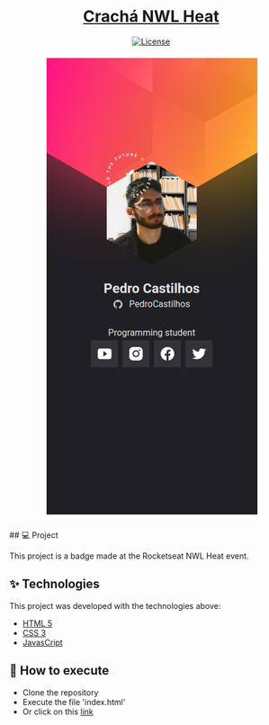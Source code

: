 <h1 align="center"> <a href="https://pedrocastilhos.github.io/cracha/" target="_blank">Crachá NWL Heat</a> </h1>

<p align="center">
  <a href="https://github.com/PedroCastilhos/cracha/blob/main/LICENSE" target="_blank">
  <img alt="License" src="https://img.shields.io/static/v1?label=license&message=MIT&color=069446&labelColor=000000">
  </a>
</p>

<p align="center">
<img src="https://github.com/PedroCastilhos/cracha/blob/main/printscreen.png?raw=true" alt="Crachá">
</p>
## 💻 Project

This project is a badge made at the Rocketseat NWL Heat event.

## ✨ Technologies

This project was developed with the technologies above:

- [HTML 5](https://developer.mozilla.org/en-US/docs/Web/HTML)
- [CSS 3](https://developer.mozilla.org/en-US/docs/Web/CSS)
- [JavasCript](https://developer.mozilla.org/en-US/docs/Web/JavaScript)

## 🚀 How to execute

- Clone the repository
- Execute the file 'index.html'
- Or click on this [link](https://pedrocastilhos.github.io/cracha/)
